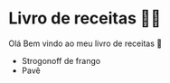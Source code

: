 # Livro de receitas :man_cook:

Olá Bem vindo ao meu livro de receitas :wave: 

- Strogonoff de frango
- Pavê
